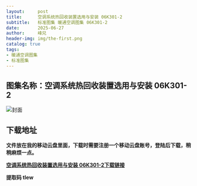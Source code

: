 ```yaml
---
layout:     post
title:      空调系统热回收装置选用与安装 06K301-2
subtitle:   标准图集 暖通空调图集 06K301-2
date:       2025-06-27
author:     峰兄
header-img: img/the-first.png
catalog: true
tags:
- 暖通空调图集
- 标准图集
---
```

## 图集名称：空调系统热回收装置选用与安装 06K301-2
![封面](https://pic1.imgdb.cn/item/685ded4a58cb8da5c8746259.jpg)


## 下载地址 ##
**文件放在我的移动云盘里面，下载时需要注册一个移动云盘账号，登陆后下载，稍稍麻烦一点。**  
  
[**空调系统热回收装置选用与安装 06K301-2下载链接**](https://caiyun.139.com/w/i/2nQQVQVYjRmd6)


**提取码 tlew**

